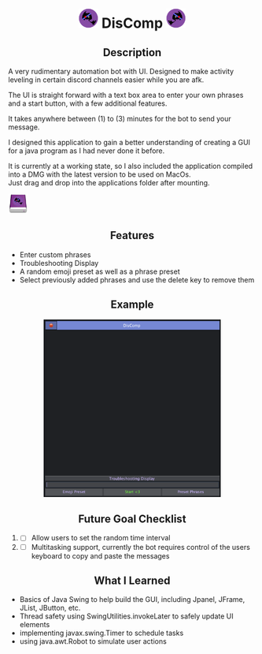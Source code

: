 <h1 align="center"> <img src="src/resources/DisCompLogo.png" width="40" height="40"> DisComp <img src="src/resources/DisCompLogo.png" style="transform: rotateY(180deg)"; width="40" height="40"> </h1> 

<h2 align="center"> Description </h2>

A very rudimentary automation bot with UI. Designed to make activity leveling in certain discord channels easier while you are afk. <br>

The UI is straight forward with a text box area to enter your own phrases and a start button, with a few additional features. <br>

It takes anywhere between (1) to (3) minutes for the bot to send your message. <br>

I designed this application to gain a better understanding of creating a GUI for a java program as I had never done it before. <br>

It is currently at a working state, so I also included the application compiled into a DMG with the latest version to be used on MacOs. <br>
Just drag and drop into the applications folder after mounting. <br>

<img src="src/resources/DisCompVolume.png" width="40" height="40"> 

<h2 align="center"> Features </h2>

* Enter custom phrases
* Troubleshooting Display
* A random emoji preset as well as a phrase preset
* Select previously added phrases and use the delete key to remove them

<h2 align="center"> Example </h2> 


<p align="center"> 
	<img src="src/resources/example.png" width="360" height="360"> 
</p>

<h2 align="center"> Future Goal Checklist </h2> 

1. - [ ] Allow users to set the random time interval
2. - [ ] Multitasking support, currently the bot requires control of the users keyboard to copy and paste the messages

<h2 align="center"> What I Learned </h2> 

* Basics of Java Swing to help build the GUI, including Jpanel, JFrame, JList, JButton, etc.
* Thread safety using SwingUtilities.invokeLater to safely update UI elements
* implementing javax.swing.Timer to schedule tasks
* using java.awt.Robot to simulate user actions
